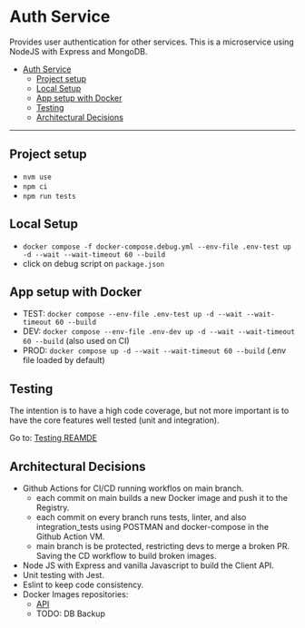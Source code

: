 # Auth Service

Provides user authentication for other services.
This is a microservice using NodeJS with Express and MongoDB.

- [Auth Service](#auth-service)
  - [Project setup](#project-setup)
  - [Local Setup](#local-setup)
  - [App setup with Docker](#app-setup-with-docker)
  - [Testing](#testing)
  - [Architectural Decisions](#architectural-decisions)

---

## Project setup
- `nvm use`
- `npm ci`
- `npm run tests`

## Local Setup

- `docker compose -f docker-compose.debug.yml --env-file .env-test up -d --wait --wait-timeout 60 --build`
- click on debug script on `package.json`

## App setup with Docker
- TEST: `docker compose --env-file .env-test up -d --wait --wait-timeout 60 --build`
- DEV: `docker compose --env-file .env-dev up -d --wait --wait-timeout 60 --build` (also used on CI)
- PROD: `docker compose up -d --wait --wait-timeout 60 --build` (.env file loaded by default)


## Testing
The intention is to have a high code coverage, but not more important is to have the core features well tested (unit and integration).

Go to: [Testing REAMDE](https://github.com/edymberg/auth-service/blob/main/test/README.md)

## Architectural Decisions
* Github Actions for CI/CD running workflos on main branch.
  - each commit on main builds a new Docker image and push it to the Registry.
  - each commit on every branch runs tests, linter, and also integration_tests using POSTMAN and docker-compose in the Github Action VM.
  - main branch is be protected, restricting devs to merge a broken PR. Saving the CD workflow to build broken images.
* Node JS with Express and vanilla Javascript to build the Client API.
* Unit testing with Jest.
* Eslint to keep code consistency.
* Docker Images repositories:
  - [API](https://hub.docker.com/repository/docker/edymberg/auth-service/general)
  - TODO: DB Backup
